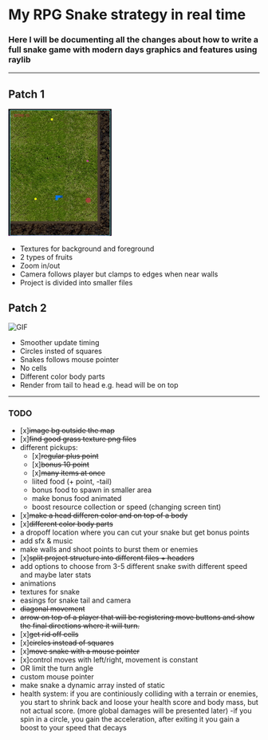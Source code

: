 # My RPG Snake strategy in real time

### Here I will be documenting all the changes about how to write a full snake game with modern days graphics and features using raylib
___
## Patch 1
![GIF](resources/snake1.gif)

+ Textures for background and foreground
+ 2 types of fruits
+ Zoom in/out
+ Camera follows player but clamps to edges when near walls
+ Project is divided into smaller files
## Patch 2
![GIF](resources/snake2.gif)

+ Smoother update timing
+ Circles insted of squares
+ Snakes follows mouse pointer
+ No cells
+ Different color body parts
+ Render from tail to head e.g. head will be on top
---
### **TODO**
- [x]~~image bg outside the map~~
- [x]~~find good grass texture png files~~
- different pickups:
    + [x]~~regular plus point~~
    + [x]~~bonus 10 point~~
    + [x]~~many items at once~~
    + liited food (+ point, -tail)
    + bonus food to spawn in smaller area
    + make bonus food animated
    + boost resource collection or speed (changing screen tint)
- [x]~~make a head differen color and on top of a body~~
- [x]~~different color body parts~~
- a dropoff location where you can cut your snake but get bonus points
- add sfx & music
- make walls and shoot points to burst them or enemies
- [x]~~split project structure into different files + headers~~
- add options to choose from 3-5 different snake swith different speed and maybe later stats
- animations
- textures for snake
- easings for snake tail and camera
- ~~diagonal movement~~
- ~~arrow on top of a player that will be registering move buttons and show the final directions where it will turn.~~
- [x]~~get rid off cells~~
- [x]~~circles instead of squares~~
- [x]~~move snake with a mouse pointer~~
- [x]control moves with left/right, movement is constant
- OR limit the turn angle
- custom mouse pointer
- make snake a dynamic array insted of static
- health system: if you are continiously colliding with a terrain or enemies, you start to shrink back and loose your health score and body mass, but not actual score. (more global damages will be presented later)
-if you spin in a circle, you gain the acceleration, after exiting it you gain a boost to your speed that decays
